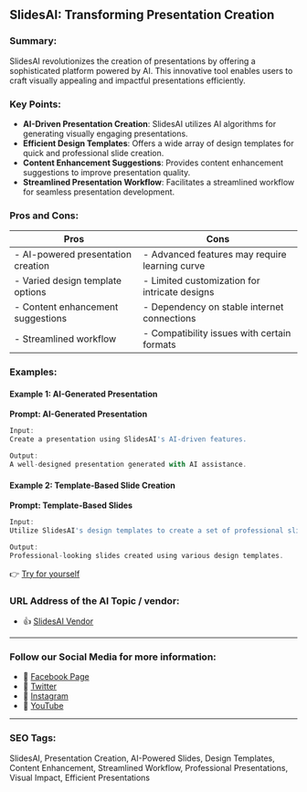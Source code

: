## SlidesAI: Transforming Presentation Creation

### Summary:

SlidesAI revolutionizes the creation of presentations by offering a sophisticated platform powered by AI. This innovative tool enables users to craft visually appealing and impactful presentations efficiently.

### Key Points:

- **AI-Driven Presentation Creation**: SlidesAI utilizes AI algorithms for generating visually engaging presentations.
- **Efficient Design Templates**: Offers a wide array of design templates for quick and professional slide creation.
- **Content Enhancement Suggestions**: Provides content enhancement suggestions to improve presentation quality.
- **Streamlined Presentation Workflow**: Facilitates a streamlined workflow for seamless presentation development.

### Pros and Cons:

| Pros                               | Cons                                          |
|------------------------------------|-----------------------------------------------|
| - AI-powered presentation creation  | - Advanced features may require learning curve |
| - Varied design template options    | - Limited customization for intricate designs |
| - Content enhancement suggestions  | - Dependency on stable internet connections   |
| - Streamlined workflow             | - Compatibility issues with certain formats   |

### Examples:

#### Example 1: AI-Generated Presentation
**Prompt: AI-Generated Presentation**

```dart
Input:
Create a presentation using SlidesAI's AI-driven features.

Output:
A well-designed presentation generated with AI assistance.
```

#### Example 2: Template-Based Slide Creation
**Prompt: Template-Based Slides**

```dart
Input:
Utilize SlidesAI's design templates to create a set of professional slides.

Output:
Professional-looking slides created using various design templates.
```

👉 <a href="https://www.slidesai.io/" target="_blank">Try for yourself</a>

### URL Address of the AI Topic / vendor:

- 👍 <a href="https://www.slidesai.io/" target="_blank">SlidesAI Vendor</a>

<hr>

### Follow our Social Media for more information:

- 📘 <a href="https://www.facebook.com/SlidesAI/" target="_blank">Facebook Page</a>
- 📄 <a href="https://twitter.com/SlidesAI" target="_blank">Twitter</a>
- 📸 <a href="https://www.instagram.com/slidesai.io/" target="_blank">Instagram</a>
- 🎥 <a href="https://www.youtube.com/channel/SlidesAI" target="_blank">YouTube</a>

<hr>

### SEO Tags:
SlidesAI, Presentation Creation, AI-Powered Slides, Design Templates, Content Enhancement, Streamlined Workflow, Professional Presentations, Visual Impact, Efficient Presentations